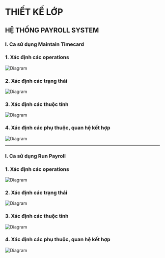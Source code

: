 # THIẾT KẾ LỚP
## HỆ THỐNG PAYROLL SYSTEM

### I.  Ca sử dụng Maintain Timecard
### 1. Xác định các operations
![Diagram](https://www.planttext.com/api/plantuml/png/Z591JiCm4Bpx5NjC9Vg17505277WK85umDPU9HQE7RpheWhnCWuyYIzWHsdQfaZ5nvdnpipQFr_VAnQCaZgdj4DcU0oDzVSXTl2XO3Y9ANhig8PdYTOt8zndzNk8PWPpsdHMXYdLeePji6PaZENUuUw9E3cfE6bDp3NSXE08_LxxgOw3t0OlCJX7SOg3ILhoOZKALVDiLsUn5fF3OVGB7ysxKEy1kPrHkYNzkXxvole-oVgVhdSek46coRqXAVXPaJoWuADgYywQtFTFwQNEXnTTBg_Frbe3apVW2WoHtXAngBceN3o9NqCMnjsmFCZ9K9tGUttM3Si27ScKHqF7QfNzod_x1G00__y30000)

### 2. Xác định các trạng thái
![Diagram](https://www.planttext.com/api/plantuml/png/RD312i8m303GUx-YnqtO3mYJUN0my2Pw4GzbYxFGjPgcNiGly-0d-Gkk7HjZz5AQa9U4_3xVmf90SfrY_OU0xqqhTMcmUx7pwiApRCEhHW7pJuXEGib6aDHjfU-E-9eZF1nO2Z99sRB0ewsZ6sYITSZtvZaKGIX9KfxddD115EyG3SRDLIWBRD7TcuEhQx1sfeuMS3OeOaeXbKE8cc7Gs7MwoaYcnB3h5BvP0Rhnr_q3003__mC0)

### 3. Xác định các thuộc tính
![Diagram](https://www.planttext.com/api/plantuml/png/P90n3i8m34Ntd28ZIFG27L05Y8a58GxWjbQ9b2PWEp0WJiR0aRW2IOLQQ3r--xzl-_ry5In04bghAWlCUkSRuxQUMdrNkgl0I0vQpFL1oBZcAv_ZzCrJFP8vbAsHZZARv_hgJQqUwXU-zax8MulKHq2G4pen5GZEndcBILJahhot26v07wDh0m8bCFRS1YNf4sG493svXtkpR3bPC1hGrQm9Bm5PrBYVF7_9kTu798FSlKrNX7Kw32oh8fBIdpy0003__mC0)

### 4. Xác định các phụ thuộc, quan hệ kết hợp
![Diagram](https://www.planttext.com/api/plantuml/png/n94n3i8m34NtdY8ZIFG27L2XWea1mGcYngeYEN6n4r25E1a3H-8Aj5NBKePkU8g-u_-VxFVpbKlG7AB3f4GjedQkHce03bHPloTswfweli07u8B1j0-hKHPHWBrsaAbpOEkhbQfRXnkn6PLbfgvapM1WhDIecnD8nB2GM9OWagaj4OBsuzz7Cf0STSE4k37E-l_Jz0G5-T0n0Nyv62uH9FJjUGn3GcSzNNQQhYTHxInuex2JnxpaztPcZ-Ujr1tz0m00__y30000)

---
### I.  Ca sử dụng Run Payroll
### 1. Xác định các operations
![Diagram](https://www.planttext.com/api/plantuml/png/Z5HBZjim3Dtx5DoDiyW5X2AOvjEYGASDchc08dCI8R9aIF8CZA8dww97wXLAoP9ZvpFe9h4eYkHxVEJVttyUdUVMjxKg7c1fMbrnsy5ASUVG5IBymvPtrYYr4qUiMeKMVXO0Sn2jjQZzcdja47x92k2jF1pGfZVbZC6haLNngvW6srgf_H2guHq55oSMhkDNZDK4fsmfhvskWY-vFdscIjvubo9xoxNZmakZ6JoV3_5Ike-lN2g-LuHWQOn2hcDYXxeQEPVteiocponws_tdkrpu0soqb_wIyqtTADCX9XYOZbyg1ZkYM1-YsN55xMBmP3HsqR97ZI_IEoeiVKLpHPsBcUbYFNndxcjgunFwenb71n1SYLOHdTymT27qCYS2gBazVJ9sZGeZr7kD9c7mFNUNGAYEhzBv3nddek-Mh55mM-NRvtJkRvlMYYE5-cuhjDbbEpOkOca7z1ib3vBQciExiXfaEhkH6eWX0ZBubxbEDdJY5i2emlTRbEYTJCaST6Hqp6VK-XezwT6L4tsiZFR4P2-GARdfIeq7AP4-peQNRDnaeB56e7ENapjHGf31JMfw85Hl7EiNBX1sdVDOhvH95CN6hCvB8sI89KQKFv3Y1r4UPUEAQtpp-U9AKWpQC36tdOS9OXdPNTVnsc0G4T2SEdYJ_lX-ANcDtNjrtfcZHwDGBE_BeRG1t0K6vuqz0yXvKzHUXwmNaIl6U8B7QFDCs7YaDHSs_py0003__mC0)

### 2. Xác định các trạng thái
![Diagram](https://www.planttext.com/api/plantuml/png/T951JWCn34NtEONNIBr05wYYj885gA9bXLYuYPc9wabGua6Qix7WI5o1E9qM2dJx__lEZ_tv_Z7BWadwZitJnJDC9fTmwvXW2clLOOL3YiocYkekIMphGtEDWeNQ9Dyqb8xSYQty7DdsZ5AqmfH49M31ll7RCdFHlN8SYBBvHMfubQAbdFTAHq5o6N3W2Ewf5ZJ_OFkq3-CqsvBTQNX4OGJXZgIDBfk_R2qVIpiISZLP23Zwvnvz84d3ZxOt67HrLnXsy1Zm3JtZrhENmPoYP_zRCLZtLgsNdirtAytesQQ7_SFI1vzRScP6mUbLlm000F__0m00)

### 3. Xác định các thuộc tính
![Diagram](https://www.planttext.com/api/plantuml/png/T5DTRi8m37xFAN81BX1DY36cQTBGaE029lKW8asgE6Mgffri3plIhZ0dz4y5-j36_kpFzXVtx-TtGH52h4ihXBP093VG16_jLX-ng2q6-IKaFxeE0LrSGKGbqrjyJp8smRZOnrVGC8C-gGJdqv2m17TwOOfFQDhe6C0Hw6YyKt8t61aqz7W6Os5lkVJIUulWhge_UHVJTzn0iaSD9ozQSp1Cz5nMrZU8fEIReVZGsVE1k7ErVDYQhuMIsyYp7hARm49eb5nxXqtsxD7XXudCl6nFsLsmd7ac1bRzkMkrP6tN68z-O9zEo3F07cZQp_K4ML1JeePGTEYkjIzeLGTzPAhtK63eGZPZPzRXQXLci_aDlHLVdpaSc4bCLk5UV9LmwdU4n7WZxYTvZKH8dLvzkL7OABdNIqdGRMOdcYmOl9FUtxkI6gokBVULQuefyIGw8Ek0PmxEx3rokoUAFbnu4t194GjqHVeN_m400F__0m00)

### 4. Xác định các phụ thuộc, quan hệ kết hợp
![Diagram](https://www.planttext.com/api/plantuml/png/b5HTRjim37xtAVJeFlG2GX2qMRgYGBi5Q2_0I9mZH9OAIKvX33tP7dQaNM6KOockVmhK3xOaVlmeygFvxy_VuiO7SA6fTL4KZ0aDthCTjCvg_ImEA1kDZgrMUziO2QvThtyJB3wYSGvDs490pkAxFmzELHMwdgEyuknabIJZ-vX_vvG92-olq59qSUGHtAsI8Jgbit8Acukt0NEyfnk-GJiRB3Wm7aHGrd3sSjdqPkLlJw0qx3Lbkh5M8oIJHoC73kKIq-LMyN4ONFirj_TYgiytQqByTYKKvys72aRZH1_KgbAKobtzgcsBw3bxL3wiqdwT2sq5UZ_LiHCVj6WqaPAvnDwJiyH1u2ThiEtH4ZM6770UFvTdCbDwr6ag32HB70-IisTgELCbHK2JjX_Zxz7WBnKeqqs_oXUJJLTeCctp-bB0ci8-OJZOSPIS_m-CpLYE4gx17RzRjurvHtq_-Gb86TY3_op79OM2gb60ayd-qk-pWeqJ1wB-wIIw1DeD3nEomd0tRejIviwvMhZ05tMTZ9Nhw_LCB_CqGdmn6XHB-6uc-3mpV37yuPUTklv6duJEuGQmWNCMYZCGlMVAc56jOC4zDp6_T4qNinWJZz1nIYWy4RXZpvRvE_bWtPat6iuknGsDfpZQ_mC00F__0m00)


